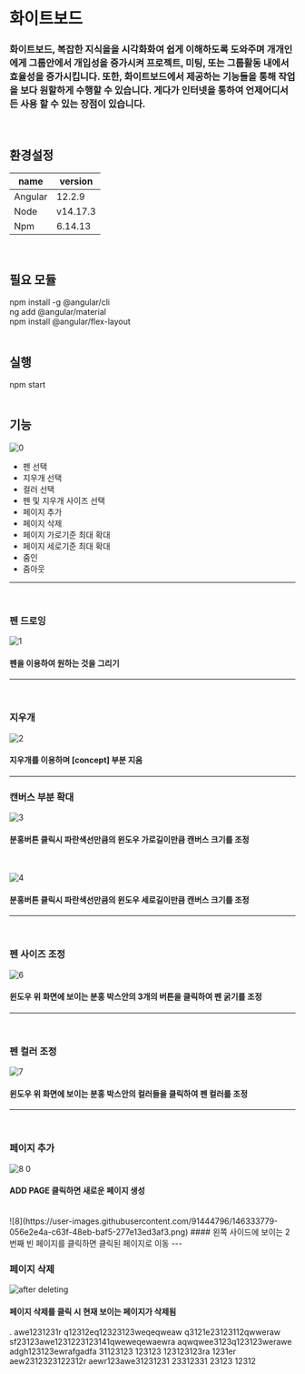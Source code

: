 # 화이트보드

### 화이트보드, 복잡한 지식을을 시각화화여 쉽게 이해하도록 도와주며 개개인에게 그룹안에서 개입성을 증가시켜 프로젝트, 미팅, 또는 그룹활동 내에서 효율성을 증가시킵니다. 또한, 화이트보드에서 제공하는 기능들을 통해  작업을 보다 원할하게 수행할 수 있습니다. 게다가 인터넷을 통하여 언제어디서든 사용 할 수 있는 장점이 있습니다.
<br/>

## 환경설정
| name | version |
|---|---|
| Angular | 12.2.9 |
| Node | v14.17.3 |
| Npm | 6.14.13 |
<br/>

## 필요 모듈
npm install -g @angular/cli <br/>
ng add @angular/material <br/>
npm install @angular/flex-layout <br/>
<br/>

## 실행
npm start
<br/><br/>

## 기능
![0](https://user-images.githubusercontent.com/91444796/146321642-b4f9239f-7caa-456a-a869-663f70b3f3c7.png)
* 펜 선택
* 지우개 선택
* 컬러 선택
* 펜 및 지우개 사이즈 선택
* 페이지 추가
* 페이지 삭제
* 페이지 가로기준 최대 확대
* 페이지 세로기준 최대 확대
* 줌인
* 줌아웃
---
<br/>

### 펜 드로잉
![1](https://user-images.githubusercontent.com/91444796/146326453-5155cc34-9649-4d72-aef4-1d4695742969.png) <br/>
#### 펜을 이용하여 원하는 것을 그리기
---
<br/>

### 지우개
![2](https://user-images.githubusercontent.com/91444796/146328575-314a1014-b502-4dcd-974d-7f4955dd970d.png) <br/>
#### 지우개를 이용하며 [concept] 부분 지움
---
### 캔버스 부분 확대
![3](https://user-images.githubusercontent.com/91444796/146329559-01f8f7d6-4c97-4fc0-a4af-d27fafea48d0.png)
#### 분홍버튼 클릭시 파란색선만큼의 윈도우 가로길이만큼 캔버스 크기를 조정 
<br/>

![4](https://user-images.githubusercontent.com/91444796/146331094-c0df5536-40a2-40cd-a477-65e774600b14.png)
#### 분홍버튼 클릭시 파란색선만큼의 윈도우 세로길이만큼 캔버스 크기를 조정
---
<br/>

### 펜 사이즈 조정
![6](https://user-images.githubusercontent.com/91444796/146332011-2e62a9b7-95c9-45d8-b395-f9bb8af8ee29.png)
#### 윈도우 위 화면에 보이는 분홍 박스안의 3개의 버튼을 클릭하여 펜 굵기를 조정
---
<br/>

### 펜 컬러 조정
![7](https://user-images.githubusercontent.com/91444796/146332719-de2bdaaf-44f3-470c-b0e3-43de1bdb102d.png)
#### 윈도우 위 화면에 보이는 분홍 박스안의 컬러들을 클릭하여 펜 컬러를 조정
---
<br/>

### 페이지 추가

![8 0](https://user-images.githubusercontent.com/91444796/146333651-31008150-7237-4dd2-a1f3-1a10892b8885.png)
#### ADD PAGE 클릭하면 새로운 페이지 생성
<br/>
![8](https://user-images.githubusercontent.com/91444796/146333779-056e2e4a-c63f-48eb-baf5-277e13ed3af3.png)
#### 왼쪽 사이드에 보이는 2번째 빈 페이지를 클릭하면 클릭된 페이지로 이동
---
<br/>

### 페이지 삭제
![after deleting](https://user-images.githubusercontent.com/91444796/146333989-b06295a1-7d7d-4ce2-9686-6864205d29ce.png)
#### 페이지 삭제를 클릭 시 현재 보이는 페이지가 삭제됨

.
awe1231231r
q12312eq12323123weqeqweaw
q3121e23123112qwweraw
sf23123awe1231223123141qweweqewaewra
aqwqwee3123q123123werawe
adgh123123ewrafgadfa
31123123
123123
123123123ra
1231er
aew2312323122312r
aewr123awe31231231
23312331
23123
12312